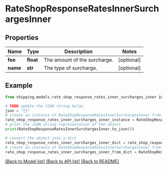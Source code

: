 # RateShopResponseRatesInnerSurchargesInner


## Properties

Name | Type | Description | Notes
------------ | ------------- | ------------- | -------------
**fee** | **float** | The amount of the surcharge. | [optional] 
**name** | **str** | The type of surcharge. | [optional] 

## Example

```python
from shipping.models.rate_shop_response_rates_inner_surcharges_inner import RateShopResponseRatesInnerSurchargesInner

# TODO update the JSON string below
json = "{}"
# create an instance of RateShopResponseRatesInnerSurchargesInner from a JSON string
rate_shop_response_rates_inner_surcharges_inner_instance = RateShopResponseRatesInnerSurchargesInner.from_json(json)
# print the JSON string representation of the object
print(RateShopResponseRatesInnerSurchargesInner.to_json())

# convert the object into a dict
rate_shop_response_rates_inner_surcharges_inner_dict = rate_shop_response_rates_inner_surcharges_inner_instance.to_dict()
# create an instance of RateShopResponseRatesInnerSurchargesInner from a dict
rate_shop_response_rates_inner_surcharges_inner_from_dict = RateShopResponseRatesInnerSurchargesInner.from_dict(rate_shop_response_rates_inner_surcharges_inner_dict)
```
[[Back to Model list]](../README.md#documentation-for-models) [[Back to API list]](../README.md#documentation-for-api-endpoints) [[Back to README]](../README.md)


